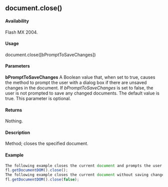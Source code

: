 ## document.close()

#### Availability

Flash MX 2004.

#### Usage

document.close(\[bPromptToSaveChanges\])

#### Parameters

**bPromptToSaveChanges** A Boolean value that, when set to true, causes the method to prompt the user with a dialog box if there are unsaved changes in the document. If *bPromptToSaveChanges* is set to false, the user is not prompted to save any changed documents. The default value is true. This parameter is optional.

#### Returns

Nothing.

#### Description

Method; closes the specified document.

#### Example

```javascript
The following example closes the current document and prompts the user with a dialog box to save changes:
fl.getDocumentDOM().close();
The following example closes the current document without saving changes:
fl.getDocumentDOM().close(false);

```